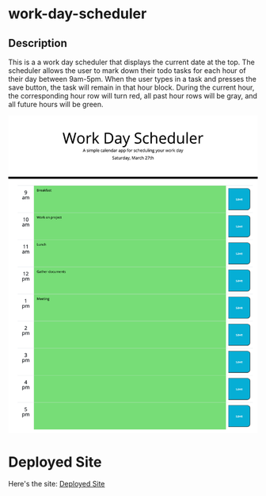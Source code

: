 # work-day-scheduler

## Description

This is a a work day scheduler that displays the current date at the top. The scheduler allows the user to mark down their todo tasks for each hour of their day between 9am-5pm. When the user types in a task and presses the save button, the task will remain in that hour block. During the current hour, the corresponding hour row will turn red, all past hour rows will be gray, and all future hours will be green.

![work-day-scheduler](assets/images/scheduler.png)

# Deployed Site

Here's the site:
[Deployed Site](https://jdinh3.github.io/work-day-scheduler/)
